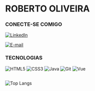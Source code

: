 # ROBERTO OLIVEIRA

### CONECTE-SE COMIGO

[![LinkedIn](https://img.shields.io/badge/LinkedIn-000?style=for-the-badge&logo=linkedin&logoColor=white)](https://www.linkedin.com/in/roberto-oliveira-613987254/)

[![E-mail](https://img.shields.io/badge/-Email-000?style=for-the-badge&logo=microsoft-outlook&logoColor=FFF)](mailto:SEUEMAIL)

### TECNOLOGIAS

![HTML5](https://img.shields.io/badge/HTML5-000?style=for-the-badge&logo=html5&logoColor=white)
![CSS3](https://img.shields.io/badge/CSS3-000?style=for-the-badge&logo=css3&logoColor=white)
![Java](https://img.shields.io/badge/Java-000?style=for-the-badge&logo=java)
![Git](https://img.shields.io/badge/GIT-000?style=for-the-badge&logo=git&logoColor=white)
![Vue](https://img.shields.io/badge/VUE-000?style=for-the-badge&logo=vue&logoColor=white)

##
![Top Langs](https://github-readme-stats-git-masterrstaa-rickstaa.vercel.app/api/top-langs/?username=Roberto0897&layout=compact&bg_color=000&border_color=30A3DC&title_color=E94D5F&text_color=FFF)

